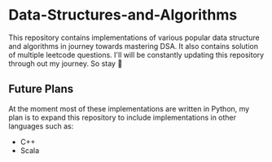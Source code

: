 # Data-Structures-and-Algorithms
This repository contains implementations of various popular data structure and algorithms in journey towards mastering DSA. It also contains solution of multiple leetcode questions. I'll will be constantly updating this repository through out my journey. So stay 👀


## Future Plans
At the moment most of these implementations are written in Python, my plan is to expand this repository to include implementations in other languages such as:
- C++
- Scala
